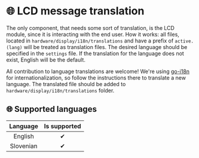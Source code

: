 # 🌐 LCD message translation

The only component, that needs some sort of translation, is the LCD module, since it is interacting with the end user.
How it works: all files, located in `hardware/display/i18n/translations` and have a prefix of `active.(lang)` will be
treated as translation files. The desired language should be specified in the `settings` file. If the translation for
the language does not exist, English will be the default.

All contribution to language translations are welcome! We're using [go-i18n](https://github.com/nicksnyder/go-i18n) for
internationalization, so follow the instructions there to translate a new language. The translated file should be added
to `hardware/display/i18n/translations` folder.

## 🌐 Supported languages

| Language  | Is supported | 
|:---------:|:------------:|
|  English  |      ✔       |
| Slovenian |      ✔       |